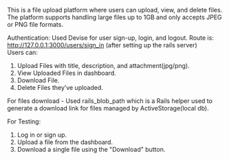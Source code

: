 <p>This is a file upload platform where users can upload, view, and delete files. The platform supports handling large files up to 1GB and only accepts JPEG or PNG file formats.</p>

Authentication: Used Devise for user sign-up, login, and logout.
Route is: http://127.0.0.1:3000/users/sign_in (after setting up the rails server)
<br>
Users can:
1. Upload Files with title, description, and attachment(jpg/png).
2. View Uploaded Files in dashboard.
3. Download File.
4. Delete Files they’ve uploaded.

For files download - Used rails_blob_path which is a Rails helper used to generate a download link for files managed by ActiveStorage(local db).

For Testing:
1. Log in or sign up.
2. Upload a file from the dashboard.
3. Download a single file using the "Download" button.